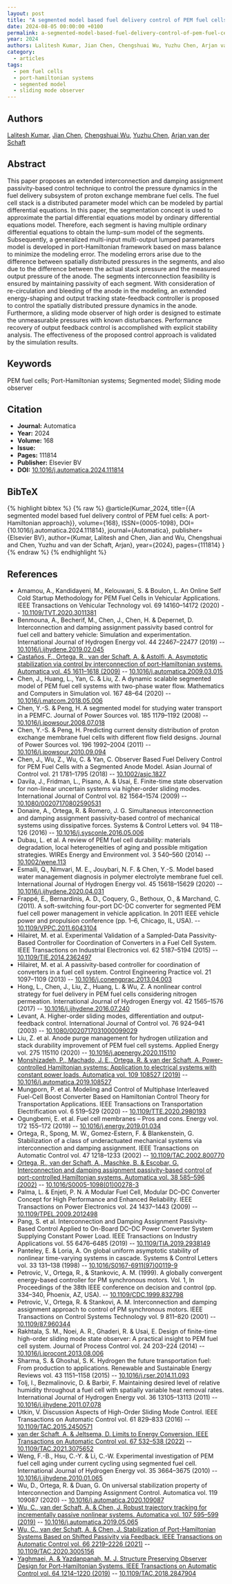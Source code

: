 ```yaml
---
layout: post
title: "A segmented model based fuel delivery control of PEM fuel cells: A port-Hamiltonian approach"
date: 2024-08-05 00:00:00 +0100
permalink: a-segmented-model-based-fuel-delivery-control-of-pem-fuel-cells-a-port-hamiltonian-approach
year: 2024
authors: Lalitesh Kumar, Jian Chen, Chengshuai Wu, Yuzhu Chen, Arjan van der Schaft
category:
  - articles
tags:
  - pem fuel cells
  - port-hamiltonian systems
  - segmented model
  - sliding mode observer
---
```

 
## Authors
[Lalitesh Kumar](authors/lalitesh_kumar), [Jian Chen](authors/jian_chen), [Chengshuai Wu](authors/chengshuai_wu), [Yuzhu Chen](authors/yuzhu_chen), [Arjan van der Schaft](authors/arjan_van_der_schaft)
 
## Abstract
This paper proposes an extended interconnection and damping assignment passivity-based control technique to control the pressure dynamics in the fuel delivery subsystem of proton exchange membrane fuel cells. The fuel cell stack is a distributed parameter model which can be modeled by partial differential equations. In this paper, the segmentation concept is used to approximate the partial differential equations model by ordinary differential equations model. Therefore, each segment is having multiple ordinary differential equations to obtain the lump-sum model of the segments. Subsequently, a generalized multi-input multi-output lumped parameters model is developed in port-Hamiltonian framework based on mass balance to minimize the modeling error. The modeling errors arise due to the difference between spatially distributed pressures in the segments, and also due to the difference between the actual stack pressure and the measured output pressure of the anode. The segments interconnection feasibility is ensured by maintaining passivity of each segment. With consideration of re-circulation and bleeding of the anode in the modeling, an extended energy-shaping and output tracking state-feedback controller is proposed to control the spatially distributed pressure dynamics in the anode. Furthermore, a sliding mode observer of high order is designed to estimate the unmeasurable pressures with known disturbances. Performance recovery of output feedback control is accomplished with explicit stability analysis. The effectiveness of the proposed control approach is validated by the simulation results.
 
## Keywords
PEM fuel cells; Port-Hamiltonian systems; Segmented model; Sliding mode observer
 
## Citation
- **Journal:** Automatica
- **Year:** 2024
- **Volume:** 168
- **Issue:** 
- **Pages:** 111814
- **Publisher:** Elsevier BV
- **DOI:** [10.1016/j.automatica.2024.111814](https://doi.org/10.1016/j.automatica.2024.111814)
 
## BibTeX
{% highlight bibtex %}
{% raw %}
@article{Kumar_2024,
  title={{A segmented model based fuel delivery control of PEM fuel cells: A port-Hamiltonian approach}},
  volume={168},
  ISSN={0005-1098},
  DOI={10.1016/j.automatica.2024.111814},
  journal={Automatica},
  publisher={Elsevier BV},
  author={Kumar, Lalitesh and Chen, Jian and Wu, Chengshuai and Chen, Yuzhu and van der Schaft, Arjan},
  year={2024},
  pages={111814}
}
{% endraw %}
{% endhighlight %}
 
## References
- Amamou, A., Kandidayeni, M., Kelouwani, S. & Boulon, L. An Online Self Cold Startup Methodology for PEM Fuel Cells in Vehicular Applications. IEEE Transactions on Vehicular Technology vol. 69 14160–14172 (2020) -- [10.1109/TVT.2020.3011381](https://doi.org/10.1109/TVT.2020.3011381)
- Benmouna, A., Becherif, M., Chen, J., Chen, H. & Depernet, D. Interconnection and damping assignment passivity based control for fuel cell and battery vehicle: Simulation and experimentation. International Journal of Hydrogen Energy vol. 44 22467–22477 (2019) -- [10.1016/j.ijhydene.2019.02.045](https://doi.org/10.1016/j.ijhydene.2019.02.045)
- [Castaños, F., Ortega, R., van der Schaft, A. & Astolfi, A. Asymptotic stabilization via control by interconnection of port-Hamiltonian systems. Automatica vol. 45 1611–1618 (2009)](asymptotic-stabilization-via-control-by-interconnection-of-port-hamiltonian-systems) -- [10.1016/j.automatica.2009.03.015](https://doi.org/10.1016/j.automatica.2009.03.015)
- Chen, J., Huang, L., Yan, C. & Liu, Z. A dynamic scalable segmented model of PEM fuel cell systems with two-phase water flow. Mathematics and Computers in Simulation vol. 167 48–64 (2020) -- [10.1016/j.matcom.2018.05.006](https://doi.org/10.1016/j.matcom.2018.05.006)
- Chen, Y.-S. & Peng, H. A segmented model for studying water transport in a PEMFC. Journal of Power Sources vol. 185 1179–1192 (2008) -- [10.1016/j.jpowsour.2008.07.018](https://doi.org/10.1016/j.jpowsour.2008.07.018)
- Chen, Y.-S. & Peng, H. Predicting current density distribution of proton exchange membrane fuel cells with different flow field designs. Journal of Power Sources vol. 196 1992–2004 (2011) -- [10.1016/j.jpowsour.2010.09.094](https://doi.org/10.1016/j.jpowsour.2010.09.094)
- Chen, J., Wu, Z., Wu, C. & Yan, C. Observer Based Fuel Delivery Control for PEM Fuel Cells with a Segmented Anode Model. Asian Journal of Control vol. 21 1781–1795 (2018) -- [10.1002/asjc.1827](https://doi.org/10.1002/asjc.1827)
- Davila, J., Fridman, L., Pisano, A. & Usai, E. Finite-time state observation for non-linear uncertain systems via higher-order sliding modes. International Journal of Control vol. 82 1564–1574 (2009) -- [10.1080/00207170802590531](https://doi.org/10.1080/00207170802590531)
- Donaire, A., Ortega, R. & Romero, J. G. Simultaneous interconnection and damping assignment passivity-based control of mechanical systems using dissipative forces. Systems &amp; Control Letters vol. 94 118–126 (2016) -- [10.1016/j.sysconle.2016.05.006](https://doi.org/10.1016/j.sysconle.2016.05.006)
- Dubau, L. et al. A review of <scp>PEM</scp> fuel cell durability: materials degradation, local heterogeneities of aging and possible mitigation strategies. WIREs Energy and Environment vol. 3 540–560 (2014) -- [10.1002/wene.113](https://doi.org/10.1002/wene.113)
- Esmaili, Q., Nimvari, M. E., Jouybari, N. F. & Chen, Y.-S. Model based water management diagnosis in polymer electrolyte membrane fuel cell. International Journal of Hydrogen Energy vol. 45 15618–15629 (2020) -- [10.1016/j.ijhydene.2020.04.031](https://doi.org/10.1016/j.ijhydene.2020.04.031)
- Frappé, E., Bernardinis, A. D., Coquery, G., Bethoux, O., & Marchand, C. (2011). A soft-switching four-port DC-DC converter for segmented PEM fuel cell power management in vehicle application. In 2011 IEEE vehicle power and propulsion conference (pp. 1–6, Chicago, IL, USA). -- [10.1109/VPPC.2011.6043104](https://doi.org/10.1109/VPPC.2011.6043104)
- Hilairet, M. et al. Experimental Validation of a Sampled-Data Passivity-Based Controller for Coordination of Converters in a Fuel Cell System. IEEE Transactions on Industrial Electronics vol. 62 5187–5194 (2015) -- [10.1109/TIE.2014.2362497](https://doi.org/10.1109/TIE.2014.2362497)
- Hilairet, M. et al. A passivity-based controller for coordination of converters in a fuel cell system. Control Engineering Practice vol. 21 1097–1109 (2013) -- [10.1016/j.conengprac.2013.04.003](https://doi.org/10.1016/j.conengprac.2013.04.003)
- Hong, L., Chen, J., Liu, Z., Huang, L. & Wu, Z. A nonlinear control strategy for fuel delivery in PEM fuel cells considering nitrogen permeation. International Journal of Hydrogen Energy vol. 42 1565–1576 (2017) -- [10.1016/j.ijhydene.2016.07.240](https://doi.org/10.1016/j.ijhydene.2016.07.240)
- Levant, A. Higher-order sliding modes, differentiation and output-feedback control. International Journal of Control vol. 76 924–941 (2003) -- [10.1080/0020717031000099029](https://doi.org/10.1080/0020717031000099029)
- Liu, Z. et al. Anode purge management for hydrogen utilization and stack durability improvement of PEM fuel cell systems. Applied Energy vol. 275 115110 (2020) -- [10.1016/j.apenergy.2020.115110](https://doi.org/10.1016/j.apenergy.2020.115110)
- [Monshizadeh, P., Machado, J. E., Ortega, R. & van der Schaft, A. Power-controlled Hamiltonian systems: Application to electrical systems with constant power loads. Automatica vol. 109 108527 (2019)](power-controlled-hamiltonian-systems-application-to-electrical-systems-with-constant-power-loads) -- [10.1016/j.automatica.2019.108527](https://doi.org/10.1016/j.automatica.2019.108527)
- Mungporn, P. et al. Modeling and Control of Multiphase Interleaved Fuel-Cell Boost Converter Based on Hamiltonian Control Theory for Transportation Applications. IEEE Transactions on Transportation Electrification vol. 6 519–529 (2020) -- [10.1109/TTE.2020.2980193](https://doi.org/10.1109/TTE.2020.2980193)
- Ogungbemi, E. et al. Fuel cell membranes – Pros and cons. Energy vol. 172 155–172 (2019) -- [10.1016/j.energy.2019.01.034](https://doi.org/10.1016/j.energy.2019.01.034)
- Ortega, R., Spong, M. W., Gomez-Estern, F. & Blankenstein, G. Stabilization of a class of underactuated mechanical systems via interconnection and damping assignment. IEEE Transactions on Automatic Control vol. 47 1218–1233 (2002) -- [10.1109/TAC.2002.800770](https://doi.org/10.1109/TAC.2002.800770)
- [Ortega, R., van der Schaft, A., Maschke, B. & Escobar, G. Interconnection and damping assignment passivity-based control of port-controlled Hamiltonian systems. Automatica vol. 38 585–596 (2002)](interconnection-and-damping-assignment-passivity-based-control-of-port-controlled-hamiltonian-systems) -- [10.1016/S0005-1098(01)00278-3](https://doi.org/10.1016/S0005-1098(01)00278-3)
- Palma, L. & Enjeti, P. N. A Modular Fuel Cell, Modular DC–DC Converter Concept for High Performance and Enhanced Reliability. IEEE Transactions on Power Electronics vol. 24 1437–1443 (2009) -- [10.1109/TPEL.2009.2012498](https://doi.org/10.1109/TPEL.2009.2012498)
- Pang, S. et al. Interconnection and Damping Assignment Passivity-Based Control Applied to On-Board DC–DC Power Converter System Supplying Constant Power Load. IEEE Transactions on Industry Applications vol. 55 6476–6485 (2019) -- [10.1109/TIA.2019.2938149](https://doi.org/10.1109/TIA.2019.2938149)
- Panteley, E. & Loria, A. On global uniform asymptotic stability of nonlinear time-varying systems in cascade. Systems &amp; Control Letters vol. 33 131–138 (1998) -- [10.1016/S0167-6911(97)00119-9](https://doi.org/10.1016/S0167-6911(97)00119-9)
- Petrovic, V., Ortega, R., & Stankovic, A. M. (1999). A globally convergent energy-based controller for PM synchronous motors. Vol. 1, In Proceedings of the 38th IEEE conference on decision and control (pp. 334–340, Phoenix, AZ, USA). -- [10.1109/CDC.1999.832798](https://doi.org/10.1109/CDC.1999.832798)
- Petrovic, V., Ortega, R. & Stankovi, A. M. Interconnection and damping assignment approach to control of PM synchronous motors. IEEE Transactions on Control Systems Technology vol. 9 811–820 (2001) -- [10.1109/87.960344](https://doi.org/10.1109/87.960344)
- Rakhtala, S. M., Noei, A. R., Ghaderi, R. & Usai, E. Design of finite-time high-order sliding mode state observer: A practical insight to PEM fuel cell system. Journal of Process Control vol. 24 203–224 (2014) -- [10.1016/j.jprocont.2013.08.006](https://doi.org/10.1016/j.jprocont.2013.08.006)
- Sharma, S. & Ghoshal, S. K. Hydrogen the future transportation fuel: From production to applications. Renewable and Sustainable Energy Reviews vol. 43 1151–1158 (2015) -- [10.1016/j.rser.2014.11.093](https://doi.org/10.1016/j.rser.2014.11.093)
- Tolj, I., Bezmalinovic, D. & Barbir, F. Maintaining desired level of relative humidity throughout a fuel cell with spatially variable heat removal rates. International Journal of Hydrogen Energy vol. 36 13105–13113 (2011) -- [10.1016/j.ijhydene.2011.07.078](https://doi.org/10.1016/j.ijhydene.2011.07.078)
- Utkin, V. Discussion Aspects of High-Order Sliding Mode Control. IEEE Transactions on Automatic Control vol. 61 829–833 (2016) -- [10.1109/TAC.2015.2450571](https://doi.org/10.1109/TAC.2015.2450571)
- [van der Schaft, A. & Jeltsema, D. Limits to Energy Conversion. IEEE Transactions on Automatic Control vol. 67 532–538 (2022)](limits-to-energy-conversion) -- [10.1109/TAC.2021.3075652](https://doi.org/10.1109/TAC.2021.3075652)
- Weng, F.-B., Hsu, C.-Y. & Li, C.-W. Experimental investigation of PEM fuel cell aging under current cycling using segmented fuel cell. International Journal of Hydrogen Energy vol. 35 3664–3675 (2010) -- [10.1016/j.ijhydene.2010.01.065](https://doi.org/10.1016/j.ijhydene.2010.01.065)
- Wu, D., Ortega, R. & Duan, G. On universal stabilization property of Interconnection and Damping Assignment Control. Automatica vol. 119 109087 (2020) -- [10.1016/j.automatica.2020.109087](https://doi.org/10.1016/j.automatica.2020.109087)
- [Wu, C., van der Schaft, A. & Chen, J. Robust trajectory tracking for incrementally passive nonlinear systems. Automatica vol. 107 595–599 (2019)](robust-trajectory-tracking-for-incrementally-passive-nonlinear-systems) -- [10.1016/j.automatica.2019.05.065](https://doi.org/10.1016/j.automatica.2019.05.065)
- [Wu, C., van der Schaft, A. & Chen, J. Stabilization of Port-Hamiltonian Systems Based on Shifted Passivity via Feedback. IEEE Transactions on Automatic Control vol. 66 2219–2226 (2021)](stabilization-of-port-hamiltonian-systems-based-on-shifted-passivity-via-feedback) -- [10.1109/TAC.2020.3005156](https://doi.org/10.1109/TAC.2020.3005156)
- [Yaghmaei, A. & Yazdanpanah, M. J. Structure Preserving Observer Design for Port-Hamiltonian Systems. IEEE Transactions on Automatic Control vol. 64 1214–1220 (2019)](structure-preserving-observer-design-for-port-hamiltonian-systems) -- [10.1109/TAC.2018.2847904](https://doi.org/10.1109/TAC.2018.2847904)

